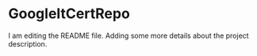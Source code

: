 # GoogleItCertRepo
I am editing the README file. Adding some more details about the project description.

